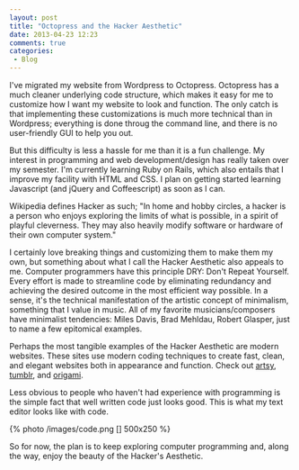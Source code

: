 ```yaml
---
layout: post
title: "Octopress and the Hacker Aesthetic"
date: 2013-04-23 12:23
comments: true
categories: 
 - Blog
---
```


I've migrated my website from Wordpress to Octopress. Octopress has a much cleaner underlying code structure, which makes it easy for me to customize how I want my website to look and function. The only catch is that implementing these customizations is much more technical than in Wordpress; everything is done throug the command line, and there is no user-friendly GUI to help you out.

But this difficulty is less a hassle for me than it is a fun challenge. My interest in programming and web development/design has really taken over my semester. I'm currently learning Ruby on Rails, which also entails that I improve my facility with HTML and CSS. I plan on getting started learning Javascript (and jQuery and Coffeescript) as soon as I can.

Wikipedia defines Hacker as such; "In home and hobby circles, a hacker is a person who enjoys exploring the limits of what is possible, in a spirit of playful cleverness. They may also heavily modify software or hardware of their own computer system."

I certainly love breaking things and customizing them to make them my own, but something about what I call the Hacker Aesthetic also appeals to me. Computer programmers have this principle DRY: Don't Repeat Yourself. Every effort is made to streamline code by eliminating redundancy and achieving the desired outcome in the most efficient way possible. In a sense, it's the technical manifestation of the artistic concept of minimalism, something that I value in music. All of my favorite musicians/composers have minimalist tendencies: Miles Davis, Brad Mehldau, Robert Glasper, just to name a few epitomical examples.

Perhaps the most tangible examples of the Hacker Aesthetic are modern websites. These sites use modern coding techniques to create fast, clean, and elegant websites both in appearance and function. Check out [artsy](http://artsy.net/), [tumblr](https://www.tumblr.com/), and [origami](http://origami.co/).

Less obvious to people who haven't had experience with programming is the simple fact that well written code just looks good. This is what my text editor looks like with code.

{% photo /images/code.png [] 500x250 %}

So for now, the plan is to keep exploring computer programming and, along the way, enjoy the beauty of the Hacker's Aesthetic.